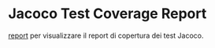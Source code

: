 # Jacoco Test Coverage Report
<a href="https://github.com/Santulli99/GameOverNew.git/coverage/index.html">report</a> per visualizzare il report di copertura dei test Jacoco.

